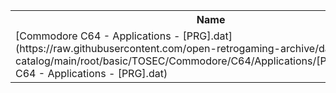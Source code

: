 <table>
<tr><th>Name</th><th>Size</th></tr>
<tr><td>
[Commodore C64 - Applications - [PRG].dat](https://raw.githubusercontent.com/open-retrogaming-archive/dat-catalog/main/root/basic/TOSEC/Commodore/C64/Applications/[PRG]/Commodore C64 - Applications - [PRG].dat)
</td><td>1124174</td></tr>
</table>
